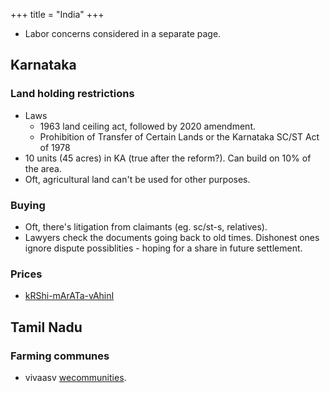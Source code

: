 +++
title = "India"
+++

- Labor concerns considered in a separate page.

## Karnataka
### Land holding restrictions
- Laws
  - 1963 land ceiling act, followed by 2020 amendment. 
  - Prohibition of Transfer of Certain Lands or the Karnataka SC/ST Act of 1978
- 10 units (45 acres) in KA (true after the reform?). Can build on 10% of the area.
- Oft, agricultural land can't be used for other purposes.

### Buying
- Oft, there's litigation from claimants (eg. sc/st-s, relatives). 
- Lawyers check the documents going back to old times. Dishonest ones ignore dispute possiblities - hoping for a share in future settlement.

### Prices
- [kRShi-mArATa-vAhinI]( https://www.krishimaratavahini.kar.nic.in/reports/DateWiseReport.aspx)

## Tamil Nadu
### Farming communes
- vivaasv [wecommunities](https://wecommunities.in/).